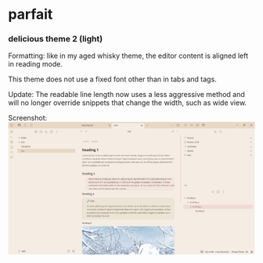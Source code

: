# parfait

### delicious theme 2 (light)

Formatting: like in my aged whisky theme, the editor content is aligned left in reading mode.

This theme does not use a fixed font other than in tabs and tags.

Update: The readable line length now uses a less aggressive method and will no longer override snippets that change the width, such as wide view.

Screenshot:
![](images/parfait-screenshot.jpg)
